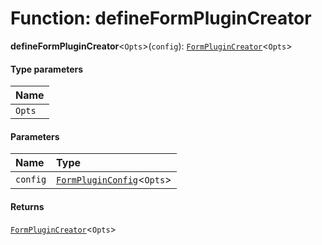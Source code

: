 # Function: defineFormPluginCreator

**defineFormPluginCreator**<`Opts`>(`config`): [`FormPluginCreator`](/en/auto-docs/node/types/FormPluginCreator.md)<`Opts`>

#### Type parameters

| Name |
| :------ |
| `Opts` |

#### Parameters

| Name | Type |
| :------ | :------ |
| `config` | [`FormPluginConfig`](/en/auto-docs/node/interfaces/FormPluginConfig.md)<`Opts`> |

#### Returns

[`FormPluginCreator`](/en/auto-docs/node/types/FormPluginCreator.md)<`Opts`>
